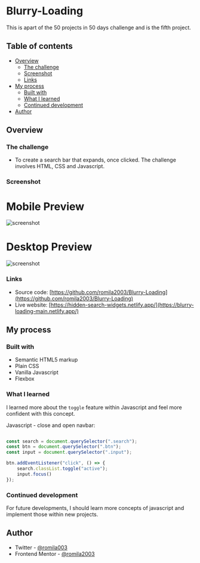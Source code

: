 # Blurry-Loading

This is apart of the 50 projects in 50 days challenge and is the fifth project.

## Table of contents

- [Overview](#overview)
  - [The challenge](#the-challenge)
  - [Screenshot](#screenshot)
  - [Links](#links)
- [My process](#my-process)
  - [Built with](#built-with)
  - [What I learned](#what-i-learned)
  - [Continued development](#continued-development)
- [Author](#author)


## Overview

### The challenge

- To create a search bar that expands, once clicked. The challenge involves HTML, CSS and Javascript.

### Screenshot

# Mobile Preview 

![screenshot]()


# Desktop Preview 

![screenshot]()


### Links

 - Source code: [https://github.com/romila2003/Blurry-Loading](https://github.com/romila2003/Blurry-Loading)
 - Live website: [https://hidden-search-widgets.netlify.app/](https://blurry-loading-main.netlify.app/)

## My process

### Built with

- Semantic HTML5 markup
- Plain CSS
- Vanilla Javascript
- Flexbox

### What I learned

I learned more about the `toggle` feature within Javascript and feel more confident with this concept.

Javascript - close and open navbar:

```javascript

const search = document.querySelector(".search");
const btn = document.querySelector(".btn");
const input = document.querySelector(".input");

btn.addEventListener("click", () => {
    search.classList.toggle("active");
    input.focus()
});

```

### Continued development

For future developments, I should learn more concepts of javascript and implement those within new projects.


## Author

- Twitter - [@romila003](https://www.twitter.com/romila003)
- Frontend Mentor - [@romila2003](https://www.frontendmentor.io/profile/romila2003)
